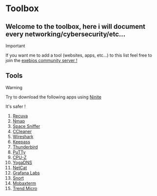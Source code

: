 # Toolbox
## Welcome to the toolbox, here i will document every networking/cybersecurity/etc...
>[!important]
>If you want me to add a tool (websites, apps, etc...) to this list feel free to join the [exebios community server !](https://discord.gg/2bgJPXpNq7)
## Tools
>[!Warning]
>Try to download the following apps using [Ninite](https://ninite.com/)
>
>It's safer !
1) [Recuva](http://www.recuva.fr/)
2) [Nmap](https://nmap.org/)
3) [Space Sniffer](https://spacesniffer.fr.softonic.com/)
4) [CCleaner](https://www.ccleaner.com/fr-fr)
5) [Wireshark](https://www.wireshark.org/download.html)
6) [Keepass](https://keepass.info/)
7) [Thunderbird](https://www.thunderbird.net/fr/)
8) [PuTTy](https://www.putty.org/)
9) [CPU-Z](https://www.cpuid.com/softwares/cpu-z.html)
10) [YogaDNS](https://www.yogadns.com/)
11) [NetCat](https://eternallybored.org/misc/netcat/)
12) [Grafana Labs](https://grafana.com/)
13) [Snort](https://snort.org/)
14) [Mobaxterm](https://mobaxterm.mobatek.net/)
15) [Trend Micro](https://www.trendmicro.com/fr_fr/business.html)

